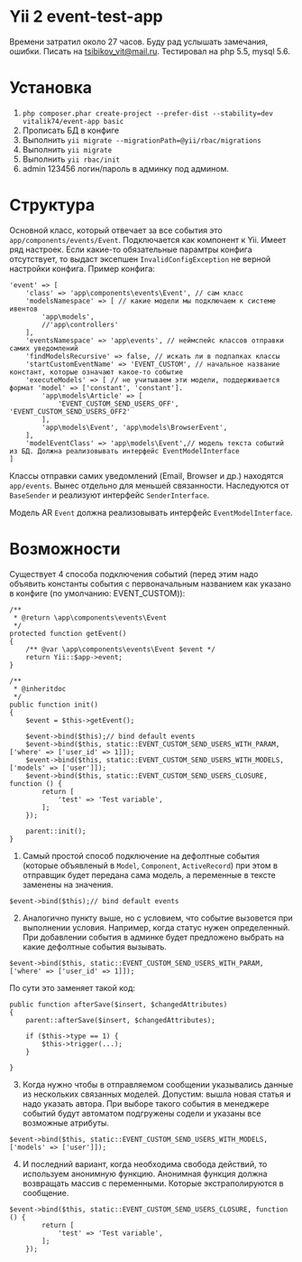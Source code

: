 Yii 2 event-test-app
============================
Времени затратил около 27 часов. Буду рад услышать замечания, ошибки. Писать на tsibikov_vit@mail.ru. Тестировал на php 5.5, mysql 5.6.



Установка
===================
1) `php composer.phar create-project --prefer-dist --stability=dev vitalik74/event-app basic`
2) Прописать БД в конфиге
3) Выполнить `yii migrate --migrationPath=@yii/rbac/migrations` 
4) Выполнить `yii migrate`
5) Выполнить `yii rbac/init`
6) admin 123456 логин/пароль в админку под админом.

Структура
=====================
Основной класс, который отвечает за все события это `app/components/events/Event`. Подключается как компонент к Yii. Имеет ряд настроек. Если какие-то обязательные парамтры конфига отсутствует, то выдаст эксепшен `InvalidConfigException` не верной настройки конфига. Пример конфига:

```
'event' => [
    'class' => 'app\components\events\Event', // сам класс
    'modelsNamespace' => [ // какие модели мы подключаем к системе ивентов
        'app\models',
        //'app\controllers'
    ],
    'eventsNamespace' => 'app\events', // неймспейс классов отправки самих уведомлений
    'findModelsRecursive' => false, // искать ли в подпапках классы
    'startCustomEventName' => 'EVENT_CUSTOM', // начальное название констант, которые означают какое-то событие
    'executeModels' => [ // не учитываем эти модели, поддерживается формат 'model' => ['constant', 'constant']. 
        'app\models\Article' => [
            'EVENT_CUSTOM_SEND_USERS_OFF', 'EVENT_CUSTOM_SEND_USERS_OFF2'
        ],
        'app\models\Event', 'app\models\BrowserEvent',
    ],
    'modelEventClass' => 'app\models\Event',// модель текста событий из БД. Должна реализовывать интерфейс EventModelInterface
]
```
 

Классы отправки самих уведомлений (Email, Browser и др.) находятся `app/events`. Вынес отдельно для меньшей связанности. Наследуются от `BaseSender` и реализуют интерфейс `SenderInterface`.

Модель AR `Event` должна реализовывать интерфейс `EventModelInterface`.
 

Возможности
===================
Существует 4 способа подключения событий (перед этим надо объявить константы события с первоначальным названием как указано в конфиге (по умолчанию: EVENT_CUSTOM)):
```
/**
 * @return \app\components\events\Event
 */
protected function getEvent()
{
    /** @var \app\components\events\Event $event */
    return Yii::$app->event;
}
    
/**
 * @inheritdoc
 */
public function init()
{
    $event = $this->getEvent();

    $event->bind($this);// bind default events
    $event->bind($this, static::EVENT_CUSTOM_SEND_USERS_WITH_PARAM, ['where' => ['user_id' => 1]]);
    $event->bind($this, static::EVENT_CUSTOM_SEND_USERS_WITH_MODELS, ['models' => ['user']]);
    $event->bind($this, static::EVENT_CUSTOM_SEND_USERS_CLOSURE, function () {
        return [
            'test' => 'Test variable',
        ];
    });

    parent::init();
}

```

1) Самый простой способ подключение на дефолтные события (которые объявленый в `Model`, `Component`, `ActiveRecord`) при этом в отправщик будет передана сама модель, а переменные в тексте заменены на значения.

```
$event->bind($this);// bind default events
```

2) Аналогично пункту выше, но с условием, что событие вызовется при выполнении условия. Например, когда статус нужен определенный. При добавлении события в админке будет предложено выбрать на какие дефолтные события вызывать.
```
$event->bind($this, static::EVENT_CUSTOM_SEND_USERS_WITH_PARAM, ['where' => ['user_id' => 1]]);
```

По сути это заменяет такой код:

```
public function afterSave($insert, $changedAttributes)
{
    parent::afterSave($insert, $changedAttributes);

    if ($this->type == 1) {
        $this->trigger(...);
    }
    
}
```

3) Когда нужно чтобы в отправляемом сообщении указывались данные из нескольких связанных моделей. Допустим: вышла новая статья и надо указать автора. При выборе такого события в менеджере событий будут автоматом подгружены содели и указаны все возможные атрибуты. 

```
$event->bind($this, static::EVENT_CUSTOM_SEND_USERS_WITH_MODELS, ['models' => ['user']]);
```

4) И последний вариант, когда необходима свобода действий, то используем анонимную функцию. Анонимная функция должна возвращать массив с переменными. Которые экстраполируются в сообщение.

```
$event->bind($this, static::EVENT_CUSTOM_SEND_USERS_CLOSURE, function () {
        return [
            'test' => 'Test variable',
        ];
    });
```